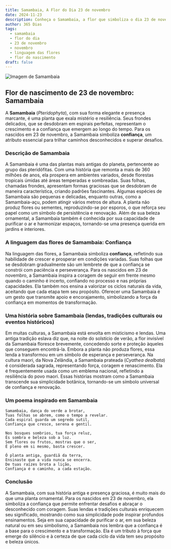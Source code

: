 ```yaml
---
title: Samambaia, A Flor do Dia 23 de novembro
date: 2024-11-23
description: Conheça o Samambaia, a flor que simboliza o dia 23 de novembro e seu significado 'Confiança'. Explore a beleza e o simbolismo desta flor encantadora.
author: 365 Dias
tags:
  - samambaia
  - flor do dia
  - 23 de novembro
  - novembro
  - linguagem das flores
  - flor do nascimento
draft: false
---
```


![Imagem de Samambaia](https://cdn.pixabay.com/photo/2016/10/04/02/40/fern-1713409_640.jpg#center)


## Flor de nascimento de 23 de novembro: Samambaia

A **Samambaia** (_Pteridophyta_), com sua forma elegante e presença marcante, é uma planta que exala mistério e resiliência. Seus frondes delicados, que se desdobram em espirais perfeitas, representam o crescimento e a confiança que emergem ao longo do tempo. Para os nascidos em 23 de novembro, a Samambaia simboliza **confiança**, um atributo essencial para trilhar caminhos desconhecidos e superar desafios.

### Descrição de Samambaia

A Samambaia é uma das plantas mais antigas do planeta, pertencente ao grupo das pteridófitas. Com uma história que remonta a mais de 360 milhões de anos, ela prospera em ambientes variados, desde florestas tropicais úmidas até áreas temperadas e sombreadas. Suas folhas, chamadas frondes, apresentam formas graciosas que se desdobram de maneira característica, criando padrões fascinantes. Algumas espécies de Samambaia são pequenas e delicadas, enquanto outras, como a Samambaia-açu, podem atingir vários metros de altura. A planta não produz flores ou sementes, reproduzindo-se por esporos, o que reforça seu papel como um símbolo de persistência e renovação. Além de sua beleza ornamental, a Samambaia também é conhecida por sua capacidade de purificar o ar e harmonizar espaços, tornando-se uma presença querida em jardins e interiores.

### A linguagem das flores de Samambaia: Confiança

Na linguagem das flores, a Samambaia simboliza **confiança**, refletindo sua habilidade de crescer e prosperar em condições variadas. Suas folhas que se desdobram gradualmente são um lembrete de que a confiança se constrói com paciência e perseverança. Para os nascidos em 23 de novembro, a Samambaia inspira a coragem de seguir em frente mesmo quando o caminho é incerto, confiando no processo e nas próprias capacidades. Ela também nos ensina a valorizar os ciclos naturais da vida, aceitando que cada etapa tem seu propósito. Oferecer uma Samambaia é um gesto que transmite apoio e encorajamento, simbolizando a força da confiança em momentos de transformação.

### Uma história sobre Samambaia (lendas, tradições culturais ou eventos históricos)

Em muitas culturas, a Samambaia está envolta em misticismo e lendas. Uma antiga tradição eslava diz que, na noite do solstício de verão, a flor invisível da Samambaia floresce brevemente, concedendo sorte e proteção àqueles que conseguem encontrá-la. Embora a planta não produza flores, essa lenda a transformou em um símbolo de esperança e perseverança. Na cultura maori, da Nova Zelândia, a Samambaia prateada (_Cyathea dealbata_) é considerada sagrada, representando força, coragem e renascimento. Ela é frequentemente usada como um emblema nacional, refletindo a resiliência do povo maori. Essas histórias mostram como a Samambaia transcende sua simplicidade botânica, tornando-se um símbolo universal de confiança e renovação.

### Um poema inspirado em Samambaia

```
Samambaia, dança do verde a brotar,  
Tuas folhas se abrem, como o tempo a revelar.  
Cada espiral guarda um segredo sutil,  
Confiança que cresce, serena e gentil.  

Nos bosques sombrios, tua força reluz,  
És sombra e beleza sob a luz.  
Sem flores ou frutos, mostras que o ser,  
É pleno em si mesmo, basta crescer.  

Ó planta antiga, guardiã da terra,  
Ensinaste que a vida nunca se encerra.  
De tuas raízes brota a lição,  
Confiança é o caminho, a cada estação.  
```

### Conclusão

A Samambaia, com sua história antiga e presença graciosa, é muito mais do que uma planta ornamental. Para os nascidos em 23 de novembro, ela simboliza a confiança que permite enfrentar desafios e abraçar o desconhecido com coragem. Suas lendas e tradições culturais enriquecem seu significado, mostrando como sua simplicidade pode inspirar profundos ensinamentos. Seja em sua capacidade de purificar o ar, em sua beleza natural ou em seu simbolismo, a Samambaia nos lembra que a confiança é a base para o crescimento e a transformação. Ela é um tributo à força que emerge do silêncio e à certeza de que cada ciclo da vida tem seu propósito e beleza únicos.